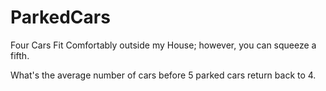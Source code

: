 # ParkedCars
Four Cars Fit Comfortably outside my House; however, you can squeeze a fifth. 

What's the average number of cars before 5 parked cars return back to 4. 

